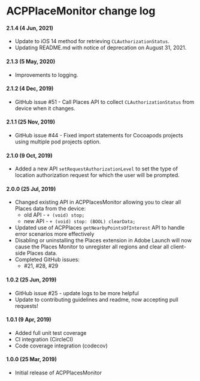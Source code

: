 # ACPPlaceMonitor change log

#### 2.1.4 (4 Jun, 2021)
- Update to iOS 14 method for retrieving `CLAuthorizationStatus`.
- Updating README.md with notice of deprecation on August 31, 2021.

#### 2.1.3 (5 May, 2020)
- Improvements to logging.

#### 2.1.2 (4 Dec, 2019)
- GitHub issue #51 - Call Places API to collect `CLAuthorizationStatus` from device when it changes.

#### 2.1.1 (25 Nov, 2019)
- GitHub issue #44 - Fixed import statements for Cocoapods projects using multiple pod projects option.

#### 2.1.0 (9 Oct, 2019)
- Added a new API `setRequestAuthorizationLevel` to set the type of location authorization request for which the user will be prompted.

#### 2.0.0 (25 Jul, 2019)
- Changed existing API in ACPPlacesMonitor allowing you to clear all Places data from the device:
  - old API - `+ (void) stop;`
  - new API - `+ (void) stop: (BOOL) clearData;`
- Updated use of ACPPlaces `getNearbyPointsOfInterest` API to handle error scenarios more effectively
- Disabling or uninstalling the Places extension in Adobe Launch will now cause the Places Monitor to unregister all regions and clear all client-side Places data.
- Completed GitHub issues:
  - #21, #28, #29

#### 1.0.2 (25 Jun, 2019)
- GitHub issue #25 - update logs to be more helpful
- Update to contributing guidelines and readme, now accepting pull requests!

#### 1.0.1 (9 Apr, 2019)
- Added full unit test coverage
- CI integration (CircleCI)
- Code coverage integration (codecov)

#### 1.0.0 (25 Mar, 2019)
- Initial release of ACPPlacesMonitor
